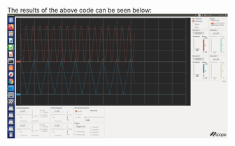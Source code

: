 The results of the above code can be seen below:<br>
![Results](/HW2/HW2.X/images/Sine_tri_wave.png)
